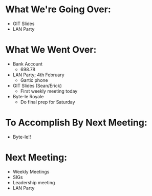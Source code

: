 # What We're Going Over:
- GIT Slides
- LAN Party


# What We Went Over:
- Bank Account
	- 698.78
- LAN Party; 4th February
	- Gartic phone	
- GIT Slides (Sean/Erick)
	- First weekly meeting today
- Byte-le Royale
	- Do final prep for Saturday




# To Accomplish By Next Meeting: 
- Byte-le!!

# Next Meeting:
- Weekly Meetings
- SIGs
- Leadership meeting
- LAN Party


















	





















